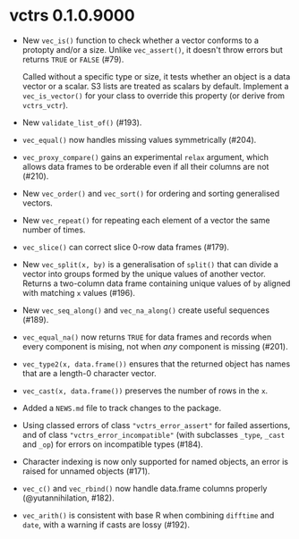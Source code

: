 # vctrs 0.1.0.9000

* New `vec_is()` function to check whether a vector conforms to a
  protopty and/or a size. Unlike `vec_assert()`, it doesn't throw
  errors but returns `TRUE` or `FALSE` (#79).

  Called without a specific type or size, it tests whether an object
  is a data vector or a scalar. S3 lists are treated as scalars by
  default. Implement a `vec_is_vector()` for your class to override
  this property (or derive from `vctrs_vctr`).

* New `validate_list_of()` (#193).

* `vec_equal()` now handles missing values symmetrically (#204).

* `vec_proxy_compare()` gains an experimental `relax` argument, which allows 
  data frames to be orderable even if all their columns are not (#210).

* New `vec_order()` and `vec_sort()` for ordering and sorting generalised 
  vectors.

* New `vec_repeat()` for repeating each element of a vector the same number
  of times.

* `vec_slice()` can correct slice 0-row data frames (#179).

* New `vec_split(x, by)` is a generalisation of `split()` that can divide
  a vector into groups formed by the unique values of another vector. Returns
  a two-column data frame containing unique values of `by` aligned with 
  matching `x` values (#196).

* New `vec_seq_along()` and `vec_na_along()` create useful sequences (#189).

* `vec_equal_na()` now returns `TRUE` for data frames and records when every
  component is mising, not when _any_ component is missing (#201).

* `vec_type2(x, data.frame())` ensures that the returned object has 
  names that are a length-0 character vector.
  
* `vec_cast(x, data.frame())` preserves the number of rows in the `x`.

* Added a `NEWS.md` file to track changes to the package.

* Using classed errors of class `"vctrs_error_assert"` for failed assertions, and of class `"vctrs_error_incompatible"` (with subclasses `_type`, `_cast` and `_op`) for errors on incompatible types (#184).

* Character indexing is now only supported for named objects, an error is raised for unnamed objects (#171).

* `vec_c()` and `vec_rbind()` now handle data.frame columns properly (@yutannihilation, #182).

* `vec_arith()` is consistent with base R when combining `difftime` and `date`, with a warning if casts are lossy (#192).
